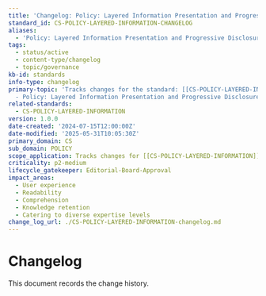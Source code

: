 ```yaml
---
title: 'Changelog: Policy: Layered Information Presentation and Progressive Disclosure'
standard_id: CS-POLICY-LAYERED-INFORMATION-CHANGELOG
aliases:
  - 'Policy: Layered Information Presentation and Progressive Disclosure Changelog'
tags:
  - status/active
  - content-type/changelog
  - topic/governance
kb-id: standards
info-type: changelog
primary-topic: 'Tracks changes for the standard: [[CS-POLICY-LAYERED-INFORMATION]]
  - Policy: Layered Information Presentation and Progressive Disclosure.'
related-standards:
  - CS-POLICY-LAYERED-INFORMATION
version: 1.0.0
date-created: '2024-07-15T12:00:00Z'
date-modified: '2025-05-31T10:05:30Z'
primary_domain: CS
sub_domain: POLICY
scope_application: Tracks changes for [[CS-POLICY-LAYERED-INFORMATION]].
criticality: p2-medium
lifecycle_gatekeeper: Editorial-Board-Approval
impact_areas:
  - User experience
  - Readability
  - Comprehension
  - Knowledge retention
  - Catering to diverse expertise levels
change_log_url: ./CS-POLICY-LAYERED-INFORMATION-changelog.md
---
```


# Changelog

This document records the change history.
